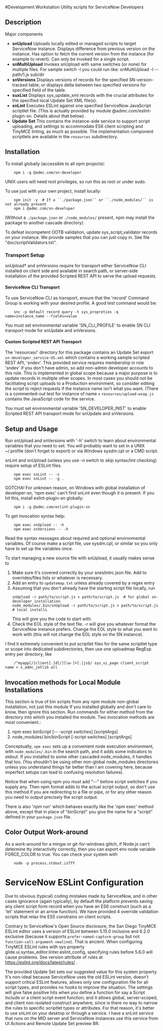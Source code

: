#Development Workstation Utility scripts for ServiceNow Developers

## Description
Major components
* **snUpload**  Uploads locally edited or managed scripts to target ServiceNow instance.
                Displays difference from previous version on the instance.
                Has option to fetch the current version from the instance (for example to revert).
                Can only be invoked for a single script.
* **snMultiUpload**  Invokes snUpload with same switches (or none) for multiple files.
                For sample switch -l you could run like:  snMultiUpload -l -- path/1.js sub/dir
* **snVersions**  Displays versions of records for the specified SN-version-tracked table;
                  or displays delta between two specified versions for specified field of the table.
* **suxList**  Displays sys_update_xml records with the crucial attributes for the specified local
               Update Set XML file(s).
* **snLint**  Executes ESLint against one specified ServiceNow JavaScript scriptlet file.
              (This is actually provided by module @admc.com/eslint-plugin-sn.
              Details about that below).
* **Update Set**  This contains the instance-side service to support script uploading, and settings
              to accommodate ES6 client scripting and TinyMCE linting, as much as possible.
              The implementation component scriptlets are available in the ``resources`` subdirectory.

## Installation
To install globally (accessible to all npm projects):
```
    npm i -g @admc.com/sn-developer
```
UNIX users will need root privileges, so run this as root or under sudo.

To use just with your own project, install locally:
```
    npm init -y  # If a ``./package.json`` or ``./node_modules/`` is not already present
    npm i @admc.com/sn-developer
```
(Without a ``./package.json`` or ``./node_modules/`` present, npm may install the package to
another cascade directory).

To defeat incompetent OOTB validation, update sys_script_validator records on your instance.
We provide samples that you can just copy in.  See file "doc/scriptValidators.txt".

### Transport Setup
snUpload* and snVersions require for transport either ServiceNow CLI installed on client side
and available in search path,
or server-side installation of the provided Scripted REST API to serve the upload requests.

#### ServiceNow CLI Transport
To use ServiceNow CLI as transport, ensure that the 'record' Command Group is working with your
desired profile.  A good test command would be:

```
    snc -p default record query -t sys_propreties -q name=instance_name --fields=value
```

You must set environmental variable 'SN_CLI_PROFILE' to enable SN CLI transport mode for
snUpdate and snVersions.

#### Custom Scripted REST API Transport
The 'resources/' directory for this package contains an Update Set export
``sn-developer_service-US.xml`` which contains a working sample scripted REST API, 'sndev'.
This provided service requires membership in role 'sndev' if you don't have admin,
so add non-admin developer accounts to this role.
This is implemented in global scope because a major purpose is to update records in multiple
other scopes.
In most cases you should not be facilitating script uploads to a Production environment, so
consider editing the script to reject requests if the instance name isn't what you want.
(There is a commented-out test for instance of name ``x``
``resources/upload-wsop.js`` contains the JavaScript code for the service.

You must set environmental variable 'SN_DEVELOPER_INST' to enable Scripted REST API transport mode
for snUpdate and snVersions.

## Setup and Usage

Run snUpload and snVersions with '-h' switch to learn about environmental variables that you
need to set.
You will probably want to set in a UNIX ~/.profile (don't forget to export) or via Windows
sysdm.cpl or a CMD script.

snLint and snUpload (unless you use -n switch to skip syntax/lint checking)
require setup of ESLint files.
```
    npm exec snLint -- -s
    npm exec snLint -- -g .
```

GOTCHA!  For unknown reason, on Windows with global installation of developer-sn, 'npm exec' can't
find snLint even though it is present.  If you hit this, install eslint-plugin-sn globally:
```
    npm i -g @admc.com/eslint-plugin-sn
```

To get invocation syntax help:
```
    npm exec snUpload -- -h
    npm exec snVersions -- -h
```
Read the syntax messages about required and optional environmental variables.
Of course make a script file, use sysdm.cpl, or similar so you only have to set up the variables
once.

To start managing a new source file with snUpload, it usually makes sense to
1. Make sure it's covered correctly by your sneslintrc.json file.
   Add to overrides/files lists or whatever is necessary.
1. Add an entry to ``updatemap.txt`` unless already covered by a regex entry
1. Assuming that you don't already have the starting script file locally, run
    ```
    snUpload -r path/to/script.js > path/to/script.js  # for global sn-developer installation
    node_modules/.bin/snUpload -r path/to/script.js > path/to/script.js  # local installs
    ```
    This will give you the code to start with.
1. Check the EOL style of the text file.  -r will give you whatever format the ServiceNow
   instance prefers.  Change the EOL style to what you want to work with (this will not change
   the EOL style on the SN instance).

I find it extremely convenient to put scriptlet files for the same scriptlet type or scope
into dedicated subdirectories, then use one uploadmap RegExp entry per directory, like
```
    /^myapp[/]client[.]d[/][\w-]+[.]js$/ sys_ui_page client_script name < x_admc_jetlib all
```

## Invocation methods for Local Module Installations
This section is true of bin scripts from any npm module non-global installation,
not just this module
If you installed globally and don't care to know, then ignore this section.
Run commands for either method from the directory into which you installed the module.
Two invocation methods are most convenient.:
1. npm exec binScript [-- -script switches] [scriptArgs]
1. node_modules/.bin/binScript [-script switches] [scriptArgs]

Conceptually, ``npm exec`` sets up a convenient node execution environment, with
``node_modules/.bin`` in the search path, and it adds some indicators to stdout.
If you installed to some other cascaded node_modules, it handles that too.
(You shouldn't be using other non-global node_modules directories unless you understand things
far better than I am covering here, because imperfect setups can lead to confusing resolution
failures).

Notice that when using npm you must add "--" before script switches if you supply any.
Then npm format adds to the actual script output, so don't use this method if you are redirecting
to a file or pipe, or for any other reason you need to output precisely the script output.

There is also 'npm run' which behaves exactly like the 'npm exec' method above, except that
in place of "binScript" you give the name for a "script" defined in your ``package.json`` file.

## Color Output Work-around
As a work-around for a mingw or git-for-windows glitch, if Node.js can't determine tty interactivity
correctly, then you can export env node variable FORCE_COLOR to true.
You can check your system with
```
    node -p process.stdout.isTTY
```

# ServiceNow ESLint Configuration
Due to obvious (typical) coding mistakes made by ServiceNow, and in other cases ignorance (again
typically), by default the platform prevents saving any client script form record when you have an
ES6 construct (such as a 'let' statement or an arrow function).
We have provided 4 override validation scripts that relax the ES5 constrains on client scripts.

Contrary to ServiceNow's Open Source disclosure, the San Diego TinyMCE ESLint editor uses a version
of ESLint between  5.15.0 inclusive and 6.2.0 exclusive (because it supports
``prefer-named-capture-group`` but not ``function-call-argument-newline``).
That is ancient.  When configuring TinyMCE ESLint rules with sys property
glide.ui.syntax_editor.linter.eslint_config, specifying rules before 5.6.0 will cause problems.
See version attribute of rules at https://eslint.org/docs/latest/rules/ .

The provided Update Set sets our suggested value for this system property.
It's non-ideal because ServiceNow uses the old ESLint version, doesn't support critical ESLint
features, allows only one configuration file for all script types, and provides no
hooks to improve the situation.
The settings will give false positive hits when you define a function for say a Script Include
or a client script event function; and it allows global, server-scoped, and client non-isolated
construct anywhere, since is there no way to narrow the rules to specific scriptlet types or
attributes.
For that reason, it's better to use snLint on your desktop or through a service.
I have a snLint service that runs on the MID server and ServiceNow instances use this service from
UI Actions and Remote Update Set preview BR.

